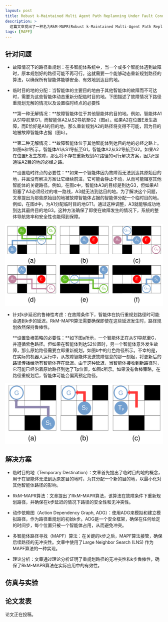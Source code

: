 ```yaml
---
layout: post
title: Robust k-Maintained Multi Agent Path Replanning Under Fault Conditions（故障下的鲁棒k维持多智能体路径重规划）
description: >
  这篇文章提出了一种名为RkM-MAPR(Robust k-Maintained Multi-Agent Path Replanning)的算法，用于解决多智能体系统中因故障导致的路径重规划问题，通过动态分配临时目的地和考虑k步延迟来增强路径规划的鲁棒性。它利用行动依赖图(ADG)和多智能体路径寻找(MAPF)算法来确保重规划路径的安全性和无冲突性。
tags: [MAPF]
---
```


## 针对问题

* 故障情况下的路径重规划：在多智能体系统中，当一个或多个智能体遇到故障时，原本规划好的路径可能不再可行。这就需要一个能够动态重新规划路径的算法，以确保所有智能体能够安全、有效地到达目的地。

* 临时目的地的分配：当智能体的主要目的地由于其他智能体的故障而不可达时，需要为这些智能体动态重新分配临时目的地。下图描述了故障情况下路径重规划无解的情况以及设置临时终点的必要性


    **第一种无解情况：**故障智能体位于其他智能体的目的地。例如，智能体A1从S1导航至G1，而智能体A2从S2导航至G2（图a）。如果A2在位置E发生故障，而E恰好是A1的目的地，那么重新规划A2的路径将变得不可能，因为目的地被故障智能体占据（图b）。

    **第二种无解情况：**故障智能体位于其他智能体到达目的地的必经之路上。如图e和f所示，智能体A1从S1导航至G1，智能体A2从S2导航至G2。如果A2在位置E发生故障，那么将不存在重新规划A2路径的可行解决方案，因为E是通往A2目的地的必经之路。

    **设置临时终点的必要性：**如果一个智能体因为故障而无法到达其原始目的地，并且没有解决方案让它继续前进，它可能会静止不动，从而可能阻塞其他智能体的关键路径。例如，在图c中，智能体A3的目标是到达G3，但如果A1阻塞了A3必须经过的唯一路线，A3就无法到达目的地。为了解决这个问题，文章提出为那些原始目的地被故障智能体占据的智能体分配一个临时目的地。例如，在图d中，为A1分配临时目的地GT1。通过这种调整，A3就能够成功地到达其最终目的地G3。这种方法确保了即使在故障发生的情况下，系统的整体导航效率和安全性也能得到保障。
        
![TD](/pictures/TD.png "TD")

* 针对k步延迟的鲁棒性考虑：在故障条件下，智能体在执行重规划路径时可能会遇到k步的延迟。RkM-MAPR算法需要确保即使在这些延迟发生时，路径规划依然保持鲁棒性。

    **设置鲁棒策略的必要性：**如下图a所示，一个智能体正在从S1导航至G，并遵循紫色路径。但如果在智能体到达S2位置时，另一个智能体意外发生故障，那么原始路径需要立即重新规划，如图b中的红色路径所示。不幸的是，在实际的机器人运行中，从故障智能体发送故障信息的那一刻起，将更新后的路径传播给所有智能体存在延迟。由于这种延迟，当智能体接收到新路径时，它可能已经沿着原始路径到达了Tp位置，如图c所示。如果没有鲁棒策略，在路径重规划后，智能体可能会偏离预定路径。

![R](/pictures/R.png "R")

## 解决方案

* 临时目的地（Temporary Destination）：文章首先提出了临时目的地的概念，用于在智能体无法到达原定目的地时，为其分配一个新的目的地，以最小化对其他智能体路径的影响。

* RkM-MAPR算法：文章提出了RkM-MAPR算法，该算法在故障条件下重新规划路径，并确保在k步延迟的情况下路径的安全性和无冲突性。

* 动作依赖图（Action Dependency Graph, ADG）：使用ADG来模拟和建立模拟路径，作为路径重规划的初始k步。ADG是一个安全框架，确保在任何给定的时间步，每个位置只被一个智能体占用，从而避免冲突。

* 多智能体路径寻找（MAPF）算法：在关键的k步之后，MAPF算法接管，确保后续路径的无冲突性。文章中使用了Large Neighbor Search (LNS) 作为MAPF算法的一种实现。

* 理论分析：文章通过理论分析证明了重规划路径的无冲突性和k步鲁棒性，确保了RkM-MAPR算法在实际应用中的有效性。



## 仿真与实验

      
## 论文发表
论文正在投稿。

